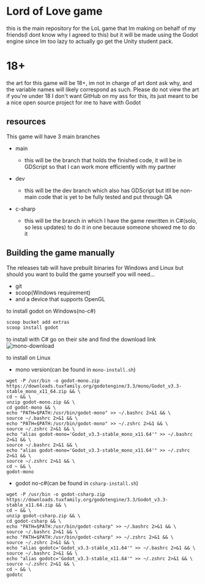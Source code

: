 # Lord of Love game

this is the main repository for the LoL game that Im making on behalf of my friends(I dont know why I agreed to this) but it will be made using the Godot engine since Im too lazy to actually go get the Unity student pack. 

# 18+

the art for this game will be 18+, im not in charge of art dont ask why, and the variable names will likely correspond as such. Please do not view the art if you're under 18 I don't want GitHub on my ass for this, its just meant to be a nice open source project for me to have with Godot

## resources

This game will have 3 main branches

 * main
   - this will be the branch that holds the finished code, it will be in GDScript so that I can work more efficiently with my partner

 * dev
   - this will be the dev branch which also has GDScript but itll be non-main code that is yet to be fully tested and put through QA
 * c-sharp
   - this will be the branch in which I have the game rewritten in C#(solo, so less updates) to do it in one because someone showed me to do it

## Building the game manually

The releases tab will have prebuilt binaries for Windows and Linux but should you want to build the game yourself you will need...
- git
- scoop(Windows requirement)
- and a device that supports OpenGL

to install godot on Windows(no-c#)
```bash
scoop bucket add extras
scoop install godot
```

to install with C# go on their site and find the download link
![mono-download](https://godotengine.org/download/windows)

to install on Linux
- mono version(can be found in `mono-install.sh`)
```
wget -P /usr/bin -o godot-mono.zip https://downloads.tuxfamily.org/godotengine/3.3/mono/Godot_v3.3-stable_mono_x11_64.zip && \
cd ~ && \
unzip godot-mono.zip && \
cd godot-mono && \
echo "PATH=$PATH:/usr/bin/godot-mono" >> ~/.bashrc 2>&1 && \
source ~/.bashrc 2>&1 && \ 
echo "PATH=$PATH:/usr/bin/godot-mono" >> ~/.zshrc 2>&1 && \
source ~/.zshrc 2>&1 && \
echo "alias godot-mono='Godot_v3.3-stable_mono_x11.64'" >> ~/.bashrc 2>&1 && \
source ~/.bashrc 2>&1 && \ 
echo "alias godot-mono='Godot_v3.3-stable_mono_x11.64'" >> ~/.zshrc 2>&1 && \
source ~/.zshrc 2>&1 && \
cd ~ && \
godot-mono
```

- godot no-c#(can be found in `csharp-install.sh`)
```
wget -P /usr/bin -o godot-csharp.zip https://downloads.tuxfamily.org/godotengine/3.3/Godot_v3.3-stable_x11.64.zip && \
cd ~ && \
unzip godot-csharp.zip && \
cd godot-csharp && \
echo "PATH=$PATH:/usr/bin/godot-csharp" >> ~/.bashrc 2>&1 && \
source ~/.bashrc 2>&1 && \ 
echo "PATH=$PATH:/usr/bin/godot-csharp" >> ~/.zshrc 2>&1 && \
source ~/.zshrc 2>&1 && \
echo "alias godotc='Godot_v3.3-stable_x11.64'" >> ~/.bashrc 2>&1 && \
source ~/.bashrc 2>&1 && \ 
echo "alias godotc='Godot_v3.3-stable_x11.64'" >> ~/.zshrc 2>&1 && \
source ~/.zshrc 2>&1 && \
cd ~ && \
godotc
```

